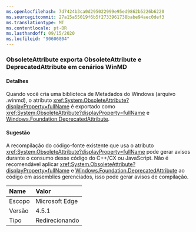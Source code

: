 ```yaml
---
ms.openlocfilehash: 7d7424b3ca0d295022999e95ed9862b5226b6220
ms.sourcegitcommit: 27a15a55019f6b5f2733961738babe94aec0def3
ms.translationtype: MT
ms.contentlocale: pt-BR
ms.lasthandoff: 09/15/2020
ms.locfileid: "90606804"
---
```

### <a name="obsoleteattribute-exports-as-both-obsoleteattribute-and-deprecatedattribute-in-winmd-scenarios"></a>ObsoleteAttribute exporta ObsoleteAttribute e DeprecatedAttribute em cenários WinMD

#### <a name="details"></a>Detalhes

Quando você cria uma biblioteca de Metadados do Windows (arquivo .winmd), o atributo <xref:System.ObsoleteAttribute?displayProperty=fullName> é exportado como <xref:System.ObsoleteAttribute?displayProperty=fullName> e [ Windows.Foundation.DeprecatedAttribute](/uwp/api/windows.foundation.metadata.deprecatedattribute).

#### <a name="suggestion"></a>Sugestão

A recompilação do código-fonte existente que usa o atributo <xref:System.ObsoleteAttribute?displayProperty=fullName> pode gerar avisos durante o consumo desse código do C++/CX ou JavaScript. Não é recomendável aplicar <xref:System.ObsoleteAttribute?displayProperty=fullName> e [Windows.Foundation.DeprecatedAttribute](/uwp/api/windows.foundation.metadata.deprecatedattribute) ao código em assemblies gerenciados, isso pode gerar avisos de compilação.

| Name    | Valor       |
|:--------|:------------|
| Escopo   | Microsoft Edge        |
| Versão | 4.5.1       |
| Tipo    | Redirecionando |
